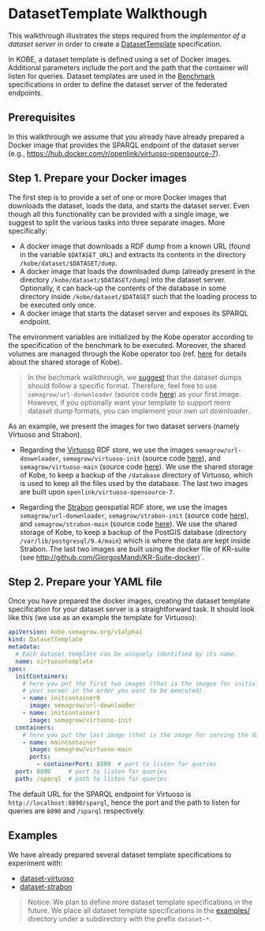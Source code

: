 # DatasetTemplate Walkthough

This walkthrough illustrates the steps required from the *implementor of a dataset server* in order to create a [DatasetTemplate](../operator/docs/api.md#datasettemplate) specification.

In KOBE, a dataset template is defined using a set of Docker images.
Additional parameters include the port and the path that the container will listen for queries.
Dataset templates are used in the [Benchmark](../operator/docs/api.md#benchmark) specifications in order to define the dataset server of the federated endpoints.

## Prerequisites

In this walkthrough we assume that you already have already prepared a Docker image that provides the SPARQL endpoint of the dataset server (e.g., https://hub.docker.com/r/openlink/virtuoso-opensource-7).

## Step 1. Prepare your Docker images

The first step is to provide a set of one or more Docker images that downloads the dataset, loads the data, and starts the dataset server.
Even though all this functionality can be provided with a single image, we suggest to split the various tasks into three separate images.
More specifically:

* A docker image that downloads a RDF dump from a known URL (found in the variable `$DATASET_URL`) and extracts its contents in the directory `/kobe/dataset/$DATASET/dump`.
* A docker image that loads the downloaded dump (already present in the directory `/kobe/dataset/$DATASET/dump`) into the dataset server.
  Optionally, it can back-up the contents of the database in some directory inside `/kobe/dataset/$DATASET` such that the loading process to be executed only once. 
* A docker image that starts the dataset server and exposes its SPARQL endpoint.

The environment variables are initialized by the Kobe operator according to the specification of the benchmark to be executed.
Moreover, the shared volumes are managed through the Kobe operator too (ref. [here](../operator/docs/storage.md) for details about the shared storage of Kobe).

> In the bechmark walkthrough, we [suggest](benchmarkWalkthrough.md#step-1-prepare-your-dataset-dumps) that the dataset dumps should follow a specific format.
> Therefore, feel free to use `semagrow/url-donwnloader` (source code [here](../dockers/url-downloader)) as your first image. 
> However, if you optionally want your template to support more dataset dump formats, you can implement your own url downloader. 

As an example, we present the images for two dataset servers (namely Virtuoso and Strabon).

* Regarding the [Virtuoso](https://virtuoso.openlinksw.com/) RDF store, we use the images `semagrow/url-donwnloader`,
`semagrow/virtuoso-init` (source code [here](../examples/dataset-virtuoso/virtuoso-init)), and
`semagrow/virtuoso-main` (source code [here](../examples/dataset-virtuoso/virtuoso-main)).
We use the shared storage of Kobe, to keep a backup of the `/database` directory of Virtuoso, which is used to keep all the files used by the database.
The last two images are built upon `openlink/virtuoso-opensource-7`.

* Regarding the [Strabon](http://strabon.di.uoa.gr/) geospatial RDF store, we use the images `semagrow/url-donwnloader`,
`semagrow/strabon-init` (source code [here](../examples/dataset-strabon/strabon-init)), and
`semagrow/strabon-main` (source code [here](../examples/dataset-strabon/strabon-main)).
We use the shared storage of Kobe, to keep a backup of the PostGIS database (directory `/var/lib/postgresql/9.4/main`)
which is where the data are kept inside Strabon.
The last two images are built using the docker file of KR-suite (see http://github.com/GiorgosMandi/KR-Suite-docker)`.

## Step 2. Prepare your YAML file

Once you have prepared the docker images, creating the dataset template specification for your dataset server is a straightforward task.
It should look like this (we use as an example the template for Virtuoso):

```yaml
apiVersion: kobe.semagrow.org/v1alpha1
kind: DatasetTemplate
metadata:
  # Each dataset template can be uniquely identified by its name.
  name: virtuosotemplate
spec:
  initContainers:
    # here you put the first two images (that is the images for initializing
    # your server in the order you want to be executed).
    - name: initcontainer0
      image: semagrow/url-downloader
    - name: initcontainer1
      image: semagrow/virtuoso-init
  containers:
    # here you put the last image (that is the image for serving the data)
    - name: maincontainer
      image: semagrow/virtuoso-main
      ports:
        - containerPort: 8890  # port to listen for queries
  port: 8890     # port to listen for queries
  path: /sparql  # path to listen for queries

```

The default URL for the SPARQL endpoint for Virtuoso is `http://localhost:8890/sparql`, hence the port and the path to listen for queries are `8890` and `/sparql` respectively.

## Examples

We have already prepared several dataset template specifications to experiment with:

* [dataset-virtuoso](../examples/dataset-virtuoso)
* [dataset-strabon](../examples/dataset-strabon)

> Notice: We plan to define more dataset template specifications in the future.
> We place all dataset template specifications in the [examples/](../examples/) directory
> under a subdirectory with the prefix `dataset-*`. 

